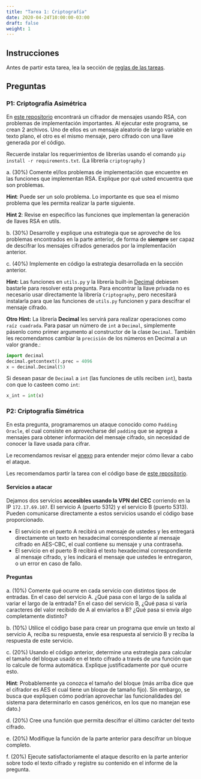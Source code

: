 ```yaml
---
title: "Tarea 1: Criptografía"
date: 2020-04-24T10:00:00-03:00
draft: false
weight: 1
---
```


## Instrucciones

Antes de partir esta tarea, lea la sección de [reglas de las tareas](../reglas).

## Preguntas

### P1: Criptografía Asimétrica

En [este repositorio](https://github.com/cc5327/lab1-p1) encontrará un cifrador de mensajes usando RSA, con problemas de implementación importantes. Al ejecutar este programa, se crean 2 archivos. Uno de ellos es un mensaje aleatorio de largo variable en texto plano, el otro es el mismo mensaje, pero cifrado con una llave generada por el código.

Recuerde instalar los requerimientos de librerías usando el comando `pip install -r requirements.txt`. (La librería `criptography` )

a. (30%) Comente el/los problemas de implementación que encuentre en las funciones que implementan RSA. Explique por qué usted encuentra que son problemas.

**Hint**: Puede ser un solo problema. Lo importante es que sea el mismo problema que les permita realizar la parte siguiente.

**Hint 2**: Revise en específico las funciones que implementan la generación de llaves RSA en utils.

b. (30%) Desarrolle y explique una estrategia que se aproveche de los problemas encontrados en la parte anterior, de forma de **siempre** ser capaz de descifrar los mensajes cifrados generados por la implementación anterior.

c. (40%) Implemente en código la estrategia desarrollada en la sección anterior.

**Hint:** Las funciones en `utils.py` y la librería built-in [Decimal](https://docs.python.org/3/library/decimal.html) debiesen bastarle para resolver esta pregunta. Para encontrar la llave privada no es necesario usar directamente la librería `Criptography`, pero necesitará instalarla para que las funciones de `utils.py` funcionen y para descifrar el mensaje cifrado.

**Otro Hint:** La librería **Decimal** les servirá para realizar operaciones como `raíz cuadrada`. Para pasar un número de `int` a `Decimal`, simplemente pásenlo como primer argumento al constructor de la clase `Decimal`. También les recomendamos cambiar la `precisión` de los números en Decimal a un valor grande.:

```python
import decimal
decimal.getcontext().prec = 4096
x = decimal.Decimal(5)
```

Si desean pasar de `Decimal` a `int` (las funciones de utils reciben `int`), basta con que lo casteen como `int`:
```python
x_int = int(x)
```

### P2: Criptografía Simétrica

En esta pregunta, programaremos un ataque conocido como `Padding Oracle`, el cual consiste en aprovecharse del `padding` que se agrega a mensajes para obtener información del mensaje cifrado, sin necesidad de conocer la llave usada para cifrar.

Le recomendamos revisar el [anexo](../../auxiliares/anexos/padding-oracle) para entender mejor cómo llevar a cabo el ataque.

Les recomendamos partir la tarea con el código base de [este repositorio](https://github.com/cc5327/lab1-p2).

#### Servicios a atacar

Dejamos dos servicios **accesibles usando la VPN del CEC** corriendo en la IP `172.17.69.107`. El servicio A (puerto 5312) y el servicio B (puerto 5313). Pueden comunicarse directamente a estos servicios usando el código base proporcionado.

* El servicio en el puerto A recibirá un mensaje de ustedes y les entregará directamente un texto en hexadecimal correspondiente al mensaje cifrado en AES-CBC, el cual contiene su mensaje y una contraseña.
* El servicio en el puerto B recibirá el texto hexadecimal correspondiente al mensaje cifrado, y les indicará el mensaje que ustedes le entregaron, o un error en caso de fallo.

#### Preguntas

a. (10%) Comente qué ocurre en cada servicio con distintos tipos de entradas. En el caso del servicio A. ¿Qué pasa con el largo de la salida al variar el largo de la entrada? En el caso del servicio B, ¿Qué pasa si varía caracteres del valor recibido de A al enviarlos a B? ¿Qué pasa si envía algo completamente distinto? 

b. (10%) Utilice el código base para crear un programa que envíe un texto al servicio A, reciba su respuesta, envíe esa respuesta al servicio B y reciba la respuesta de este servicio.

c. (20%) Usando el código anterior, determine una estrategia para calcular el tamaño del bloque usado en el texto cifrado a través de una función que lo calcule de forma automática. Explique justificadamente por qué ocurre esto.

**Hint**: Probablemente ya conozca el tamaño del bloque (más arriba dice que el cifrador es AES el cual tiene un bloque de tamaño fijo). Sin embargo, se busca que expliquen cómo podrían aprovechar las funcionalidades del sistema para determinarlo en casos genéricos, en los que no manejan ese dato.)

d. (20%) Cree una función que permita descifrar el último carácter del texto cifrado.

e. (20%) Modifique la función de la parte anterior para descifrar un bloque completo.

f. (20%) Ejecute satisfactoriamente el ataque descrito en la parte anterior sobre todo el texto cifrado y registre su contenido en el informe de la pregunta.
